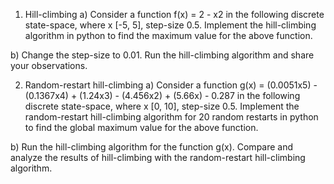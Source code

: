 
1. Hill-climbing 
a) Consider a function f(x) = 2 - x2 in the following discrete state-space, where x  [-5, 5], step-size 0.5. Implement the hill-climbing algorithm in python to find the maximum value for the above function. 




b) Change the step-size to 0.01. Run the hill-climbing algorithm and share your observations. 








2. Random-restart hill-climbing
a) Consider a function 
g(x) = (0.0051x5) - (0.1367x4) + (1.24x3) - (4.456x2) + (5.66x) - 0.287 in the following discrete state-space, where x  [0, 10], step-size 0.5. Implement the random-restart hill-climbing algorithm for 20 random restarts in python to find the global maximum value for the above function. 




b) Run the hill-climbing algorithm for the function g(x). Compare and analyze the results of hill-climbing with the random-restart hill-climbing algorithm. 




